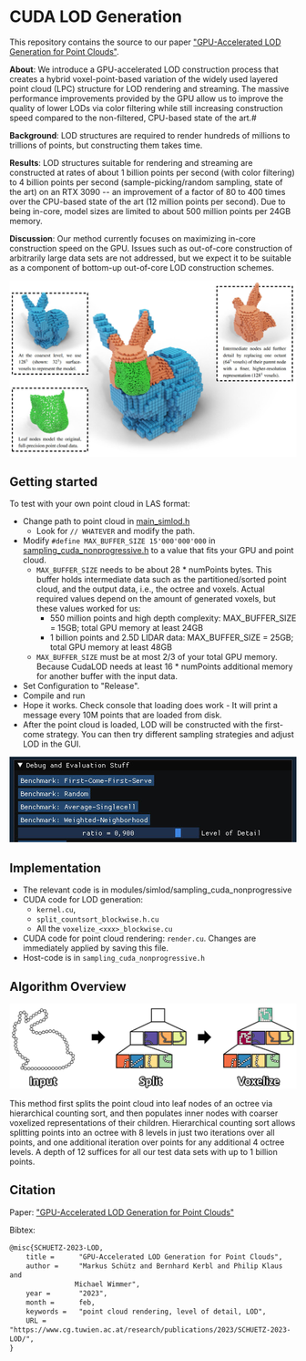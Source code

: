 
# CUDA LOD Generation

This repository contains the source to our paper ["GPU-Accelerated LOD Generation for Point Clouds"](https://www.cg.tuwien.ac.at/research/publications/2023/SCHUETZ-2023-LOD/SCHUETZ-2023-LOD-paper.pdf). 

__About__: We introduce a GPU-accelerated LOD construction process that creates a hybrid voxel-point-based variation of the widely used layered point cloud (LPC) structure for LOD rendering and streaming. The massive performance improvements provided by the GPU allow us to improve the quality of lower LODs via color filtering while still increasing construction speed compared to the non-filtered, CPU-based state of the art.#

__Background__: LOD structures are required to render hundreds of millions to trillions of points, but constructing them takes time.

__Results__: LOD structures suitable for rendering and streaming are constructed at rates of about 1 billion points per second (with color filtering) to 4 billion points per second (sample-picking/random sampling, state of the art) on an RTX 3090 -- an improvement of a factor of 80 to 400 times over the CPU-based state of the art (12 million points per second). Due to being in-core, model sizes are limited to about 500 million points per 24GB memory.

__Discussion__: Our method currently focuses on maximizing in-core construction speed on the GPU. Issues such as out-of-core construction of arbitrarily large data sets are not addressed, but we expect it to be suitable as a component of bottom-up out-of-core LOD construction schemes.

<img src="docs/cudalod_cover.jpg">

## Getting started

To test with your own point cloud in LAS format:

* Change path to point cloud in [main_simlod.h](https://github.com/m-schuetz/CudaLOD/blob/main/src/main_simlod.h#L240-L258)
	* Look for ```// WHATEVER``` and modify the path.
* Modify ```#define MAX_BUFFER_SIZE 15'000'000'000``` in [sampling_cuda_nonprogressive.h](https://github.com/m-schuetz/CudaLOD/blob/0af1bb1dc46db9c59d184ba2f210ec3bf775f13e/modules/simlod/sampling_cuda_nonprogressive/sampling_cuda_nonprogressive.h#L50) to a value that fits your GPU and point cloud. 
	* ```MAX_BUFFER_SIZE``` needs to be about 28 * numPoints bytes. This buffer holds intermediate data such as the partitioned/sorted point cloud, and the output data, i.e., the octree and voxels. Actual required values depend on the amount of generated voxels, but these values worked for us:
		* 550 million points and high depth complexity: MAX_BUFFER_SIZE = 15GB; total GPU memory at least 24GB
		* 1 billion points and 2.5D LIDAR data: MAX_BUFFER_SIZE = 25GB; total GPU memory at least 48GB
	* ```MAX_BUFFER_SIZE``` must be at most 2/3 of your total GPU memory. Because CudaLOD needs at least 16 * numPoints additional memory for another buffer with the input data.
* Set Configuration to "Release". 
* Compile and run
* Hope it works. Check console that loading does work - It will print a message every 10M points that are loaded from disk.
* After the point cloud is loaded, LOD will be constructed with the first-come strategy. You can then try different sampling strategies and adjust LOD in the GUI.

<img src="docs/gui.jpg">

## Implementation

* The relevant code is in modules/simlod/sampling_cuda_nonprogressive
* CUDA code for LOD generation: 
	* ```kernel.cu```, 
	* ```split_countsort_blockwise.h.cu```
	* All the ```voxelize_<xxx>_blockwise.cu```
* CUDA code for point cloud rendering: ```render.cu```. Changes are immediately applied by saving this file. 
* Host-code is in ```sampling_cuda_nonprogressive.h```

## Algorithm Overview

<img src="paper\cudalod\work\overview\overview.png">

This method first splits the point cloud into leaf nodes of an octree via hierarchical counting sort, and then populates inner nodes with coarser voxelized representations of their children. Hierarchical counting sort allows splitting points into an octree with 8 levels in just two iterations over all points, and one additional iteration over points for any additional 4 octree levels. A depth of 12 suffices for all our test data sets with up to 1 billion points. 

## Citation

Paper: ["GPU-Accelerated LOD Generation for Point Clouds"](https://www.cg.tuwien.ac.at/research/publications/2023/SCHUETZ-2023-LOD/SCHUETZ-2023-LOD-paper.pdf)

Bibtex:
```
@misc{SCHUETZ-2023-LOD,
	title =      "GPU-Accelerated LOD Generation for Point Clouds",
	author =     "Markus Schütz and Bernhard Kerbl and Philip Klaus and
				Michael Wimmer",
	year =       "2023",
	month =      feb,
	keywords =   "point cloud rendering, level of detail, LOD",
	URL =        "https://www.cg.tuwien.ac.at/research/publications/2023/SCHUETZ-2023-LOD/",
}
```